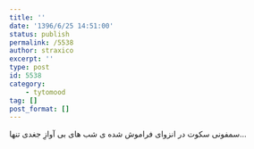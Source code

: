 ```yaml
---
title: ''
date: '1396/6/25 14:51:00'
status: publish
permalink: /5538
author: straxico
excerpt: ''
type: post
id: 5538
category:
    - tytomood
tag: []
post_format: []
---
```

سمفونی سکوت در انزوای فراموش شده ی شب های بی آوازِ جغدی تنها…